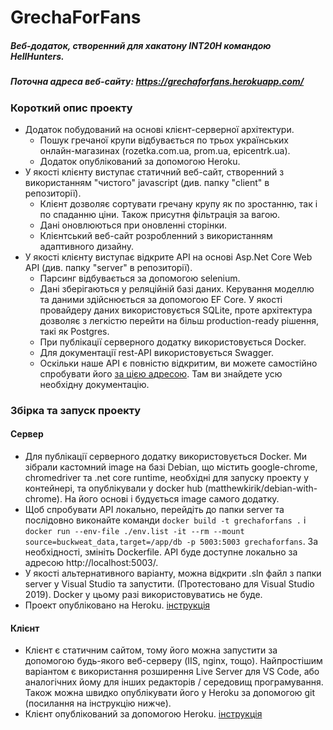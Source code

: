 # GrechaForFans
##### Веб-додаток, створенний для хакатону INT20H командою HellHunters.
##### Поточна адреса веб-сайту:   https://grechaforfans.herokuapp.com/

### Короткий опис проекту
* Додаток побудований на основі клієнт-серверної архітектури.
  * Пошук гречаної крупи відбувається по трьох українських онлайн-магазинах (rozetka.com.ua, prom.ua, epicentrk.ua).
  * Додаток опублікований за допомогою Heroku.
* У якості клієнту виступає статичний веб-сайт, створенний з використанням "чистого" javascript (див. папку "client" в репозиторії). 
  * Клієнт дозволяє сортувати гречану крупу як по зростанню, так і по спаданню ціни. Також присутня фільтрація за вагою.
  * Дані оновлюються при оновленні сторінки.
  * Клієнтський веб-сайт розробленний з використанням адаптивного дизайну.
* У якості клієнту виступає відкрите API на основі Asp.Net Core Web API (див. папку "server" в репозиторії).
  * Парсинг відбувається за допомогою selenium.
  * Дані зберігаються у реляційній базі даних. Керування моделлю та даними здійснюється за допомогою EF Core. У якості провайдеру даних використовується SQLite, проте архітектура дозволяє з легкістю перейти на більш production-ready рішення, такі як Postgres.
  * При публікації серверного додатку використовується Docker.
  * Для документації rest-API використовується Swagger.
  * Оскільки наше API є повністю відкритим, ви можете самостійно спробувати його [за цією адресою](https://mighty-spire-65458.herokuapp.com/). Там ви знайдете усю необхідну документацію.

### Збірка та запуск проекту
#### Сервер
* Для публікації серверного додатку використовується Docker. Ми зібрали кастомний image на базі Debian, що містить google-chrome, chromedriver та .net core runtime, необхідні для запуску проекту у контейнері, та опублікували у docker hub (matthewkirik/debian-with-chrome). На його основі і будується image самого додатку.
* Щоб спробувати API локально, перейдіть до папки server та послідовно виконайте команди `docker build -t grechaforfans .` і  `docker run --env-file ./env.list -it --rm --mount source=buckweat_data,target=/app/db -p 5003:5003 grechaforfans`. За необхідності, змініть Dockerfile. API буде доступне локально за адресою http://localhost:5003/.
* У якості альтернативного варіанту, можна відкрити .sln файл з папки server у Visual Studio та запустити. (Протестовано для Visual Studio 2019). Docker у цьому разі використовуватись не буде.
* Проект опубліковано на Heroku. [інструкція](https://devcenter.heroku.com/articles/container-registry-and-runtime)
#### Клієнт
* Клієнт є статичним сайтом, тому його можна запустити за допомогою будь-якого веб-серверу (IIS, nginx, тощо). Найпростішим варіантом є використання розширення Live Server для VS Code, або аналогічних йому для інших редакторів / середовищ програмування. Також можна швидко опублікувати його у Heroku за допомогою git (посилання на інструкцію нижче).
* Клієнт опублікований за допомогою Heroku. [інструкція](https://devcenter.heroku.com/articles/git)
